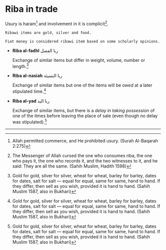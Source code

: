 # Riba in trade

Usury is haram[^1] and involvement in it is complicit[^2].

~~~admonish note title="Ribawi items"
Ribawi items are gold, silver and food.

Fiat money is considered ribawi item based on some scholarly opinions.
~~~

* **Riba al-fadhl** ربا الفضل

    Exchange of similar items but differ in weight, volume, number or length.[^3]

* **Riba al-nasiah** ربا النسيئة

    Exchange of similar items but one of the items will be _owed_ at a later stipulated time.[^3]

* **Riba al-yad** ربا اليد

    Exchange of similar items, but there is a _delay in taking possession_ of one of the itmes before leaving the place of sale (even though no delay was stipulated).[^3]

---

[^1]: Allah permitted commerce, and He prohibited usury. (Surah Al-Baqarah 2:275)

[^2]: The Messenger of Allah cursed the one who consumes riba, the one who pays it, the one who records it, and the two witnesses to it, and he said: They are all the same. (Sahih Muslim, Hadith 1598)

[^3]: Gold for gold, silver for silver, wheat for wheat, barley for barley, dates for dates, salt for salt — equal for equal, same for same, hand to hand. If they differ, then sell as you wish, provided it is hand to hand. (Sahih Muslim 1587, also in Bukhari)
